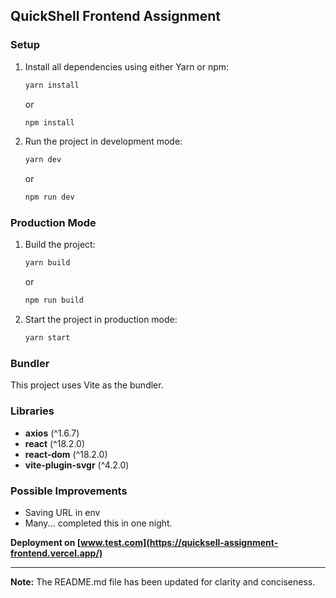 
## QuickShell Frontend Assignment

### Setup

1. Install all dependencies using either Yarn or npm:
   ```sh
   yarn install
   ```
   or
   ```sh
   npm install
   ```

2. Run the project in development mode:
   ```sh
   yarn dev
   ```
   or
   ```sh
   npm run dev
   ```

### Production Mode

1. Build the project:
   ```sh
   yarn build
   ```
   or
   ```sh
   npm run build
   ```

2. Start the project in production mode:
   ```sh
   yarn start
   ```

### Bundler

This project uses Vite as the bundler.

### Libraries

- **axios** (^1.6.7)
- **react** (^18.2.0)
- **react-dom** (^18.2.0)
- **vite-plugin-svgr** (^4.2.0)

### Possible Improvements
  - Saving URL in env
  - Many... completed this in one night.


**Deployment on [www.test.com](https://quicksell-assignment-frontend.vercel.app/)**

---

**Note:** The README.md file has been updated for clarity and conciseness.
